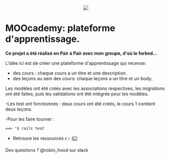 <p align="center"> <img src="https://upload.wikimedia.org/wikipedia/commons/thumb/6/62/Ruby_On_Rails_Logo.svg/200px-Ruby_On_Rails_Logo.svg.png" target="_blank"> </p>

# MOOcademy: plateforme d'apprentissage.

**Ce projet a été réalisé en Pair à Pair avec mon groupe, d'où le forked...**

L'idée ici est de créer une plateforme d'apprentissage qui recense: 

- des cours : chaque cours a un titre et une description.
- des leçons au sein des cours: chaque leçons a un titre et un body.

Les modèles ont été créés avec les associations respectives, les migrations ont été faites, puis les validations ont été intégrée pour les modèles.

-Les test ont fonctionnés : deux cours ont été créés, le cours 1 contient deux leçons. 

-Pour les faire tourner :

    ==> '$ rails test
- Retrouve les ressources :point_right: <a href="http://french.railstutorial.org/chapters/modeling-and-viewing-users-one#top">ICI </a>

Des questions ? @robin_hood sur slack 

